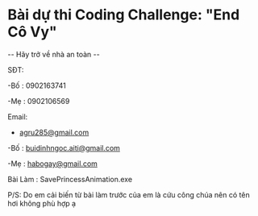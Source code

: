 # Bài dự thi Coding Challenge: "End Cô Vy"

-- Hãy trở về nhà an toàn --

SĐT:

-Bố : 0902163741

-Mẹ : 0902106569

Email:

- agru285@gmail.com

-Bố : buidinhngoc.aiti@gmail.com

-Mẹ : habogay@gmail.com

Bài Làm : SavePrincessAnimation.exe

P/S: Do em cải biến từ bài làm trước của em là cứu công chúa nên có tên hơi không phù hợp ạ
